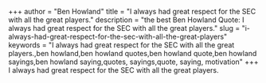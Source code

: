 +++
author = "Ben Howland"
title = "I always had great respect for the SEC with all the great players."
description = "the best Ben Howland Quote: I always had great respect for the SEC with all the great players."
slug = "i-always-had-great-respect-for-the-sec-with-all-the-great-players"
keywords = "I always had great respect for the SEC with all the great players.,ben howland,ben howland quotes,ben howland quote,ben howland sayings,ben howland saying,quotes, sayings,quote, saying, motivation"
+++
I always had great respect for the SEC with all the great players.
